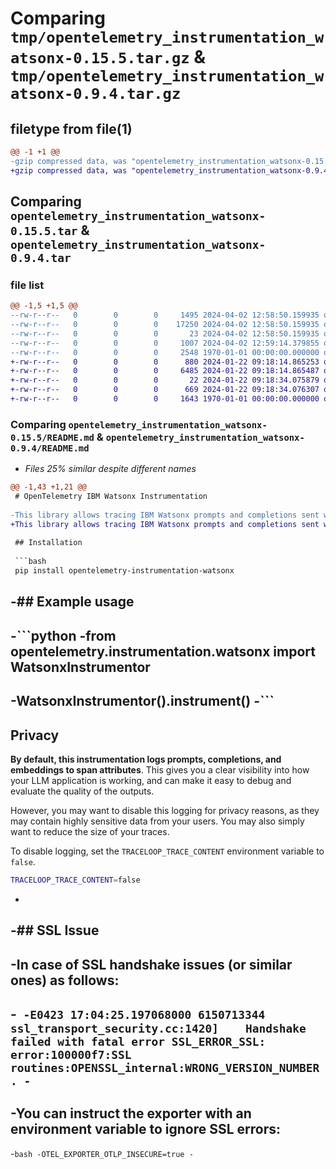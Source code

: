 # Comparing `tmp/opentelemetry_instrumentation_watsonx-0.15.5.tar.gz` & `tmp/opentelemetry_instrumentation_watsonx-0.9.4.tar.gz`

## filetype from file(1)

```diff
@@ -1 +1 @@
-gzip compressed data, was "opentelemetry_instrumentation_watsonx-0.15.5.tar", max compression
+gzip compressed data, was "opentelemetry_instrumentation_watsonx-0.9.4.tar", max compression
```

## Comparing `opentelemetry_instrumentation_watsonx-0.15.5.tar` & `opentelemetry_instrumentation_watsonx-0.9.4.tar`

### file list

```diff
@@ -1,5 +1,5 @@
--rw-r--r--   0        0        0     1495 2024-04-02 12:58:50.159935 opentelemetry_instrumentation_watsonx-0.15.5/README.md
--rw-r--r--   0        0        0    17250 2024-04-02 12:58:50.159935 opentelemetry_instrumentation_watsonx-0.15.5/opentelemetry/instrumentation/watsonx/__init__.py
--rw-r--r--   0        0        0       23 2024-04-02 12:58:50.159935 opentelemetry_instrumentation_watsonx-0.15.5/opentelemetry/instrumentation/watsonx/version.py
--rw-r--r--   0        0        0     1007 2024-04-02 12:59:14.379855 opentelemetry_instrumentation_watsonx-0.15.5/pyproject.toml
--rw-r--r--   0        0        0     2548 1970-01-01 00:00:00.000000 opentelemetry_instrumentation_watsonx-0.15.5/PKG-INFO
+-rw-r--r--   0        0        0      880 2024-01-22 09:18:14.865253 opentelemetry_instrumentation_watsonx-0.9.4/README.md
+-rw-r--r--   0        0        0     6485 2024-01-22 09:18:14.865487 opentelemetry_instrumentation_watsonx-0.9.4/opentelemetry/instrumentation/watsonx/__init__.py
+-rw-r--r--   0        0        0       22 2024-01-22 09:18:34.075879 opentelemetry_instrumentation_watsonx-0.9.4/opentelemetry/instrumentation/watsonx/version.py
+-rw-r--r--   0        0        0      669 2024-01-22 09:18:34.076307 opentelemetry_instrumentation_watsonx-0.9.4/pyproject.toml
+-rw-r--r--   0        0        0     1643 1970-01-01 00:00:00.000000 opentelemetry_instrumentation_watsonx-0.9.4/PKG-INFO
```

### Comparing `opentelemetry_instrumentation_watsonx-0.15.5/README.md` & `opentelemetry_instrumentation_watsonx-0.9.4/README.md`

 * *Files 25% similar despite different names*

```diff
@@ -1,43 +1,21 @@
 # OpenTelemetry IBM Watsonx Instrumentation
 
-This library allows tracing IBM Watsonx prompts and completions sent with the official [IBM Watson Machine Learning library](https://ibm.github.io/watson-machine-learning-sdk/) and [IBM watsonx.ai library](https://ibm.github.io/watsonx-ai-python-sdk/).
+This library allows tracing IBM Watsonx prompts and completions sent with the official [IBM Watson Machine Learning library](https://ibm.github.io/watson-machine-learning-sdk/).
 
 ## Installation
 
 ```bash
 pip install opentelemetry-instrumentation-watsonx
 ```
 
-## Example usage
-
-```python
-from opentelemetry.instrumentation.watsonx import WatsonxInstrumentor
-
-WatsonxInstrumentor().instrument()
-```
-
 ## Privacy
 
 **By default, this instrumentation logs prompts, completions, and embeddings to span attributes**. This gives you a clear visibility into how your LLM application is working, and can make it easy to debug and evaluate the quality of the outputs.
 
 However, you may want to disable this logging for privacy reasons, as they may contain highly sensitive data from your users. You may also simply want to reduce the size of your traces.
 
 To disable logging, set the `TRACELOOP_TRACE_CONTENT` environment variable to `false`.
 
 ```bash
 TRACELOOP_TRACE_CONTENT=false
 ```
-
-## SSL Issue
-
-In case of SSL handshake issues (or similar ones) as follows:
-
-```
-E0423 17:04:25.197068000 6150713344 ssl_transport_security.cc:1420]    Handshake failed with fatal error SSL_ERROR_SSL: error:100000f7:SSL routines:OPENSSL_internal:WRONG_VERSION_NUMBER.
-```
-
-You can instruct the exporter with an environment variable to ignore SSL errors:
-
-```bash
-OTEL_EXPORTER_OTLP_INSECURE=true
-```
```

